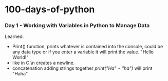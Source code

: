 # 100-days-of-python

### Day 1 - Working with Variables in Python to Manage Data

Learned: 
- Print() function, prints whatever is contained into the console, could be any data type or if you enter a variable it will print the value. "Hello World!" 
- like in C \n creates a newline.
- concatenation adding strings together _print("Ha" + "ha")_ will print "Haha"
